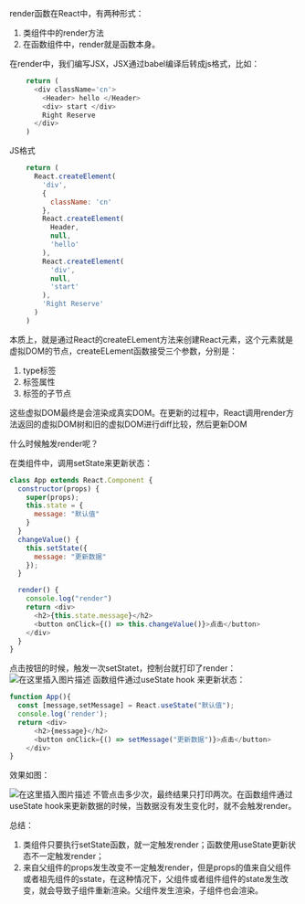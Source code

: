 <!--
 * @Author: qingzhuyue qingzhuyue@foxmail.com
 * @Date: 2024-04-02 00:24:33
 * @LastEditors: qingzhuyue qingzhuyue@foxmail.com
 * @LastEditTime: 2024-04-02 01:04:42
 * @FilePath: /blog/react/React render方法原理.md
 * @Description: 
 * Copyright (c) 2024 by ${qingzhuyue} email: ${qingzhuyue@foxmail.com}, All Rights Reserved.
-->
render函数在React中，有两种形式：

1. 类组件中的render方法
2. 在函数组件中，render就是函数本身。

在render中，我们编写JSX，JSX通过babel编译后转成js格式，比如：

```javascript
    return (
      <div className='cn'>
        <Header> hello </Header>
        <div> start </div>
        Right Reserve
      </div>
    )
```

JS格式
```javascript
    return (
      React.createElement(
        'div',
        {
          className: 'cn'
        },
        React.createElement(
          Header,
          null,
          'hello'
        ),
        React.createElement(
          'div',
          null,
          'start'
        ),
        'Right Reserve'
      )
    )
```

本质上，就是通过React的createELement方法来创建React元素，这个元素就是虚拟DOM的节点，createELement函数接受三个参数，分别是：

1. type标签
2. 标签属性
3. 标签的子节点

这些虚拟DOM最终是会渲染成真实DOM。在更新的过程中，React调用render方法返回的虚拟DOM树和旧的虚拟DOM进行diff比较，然后更新DOM

什么时候触发render呢？

在类组件中，调用setState来更新状态：

```javascript
class App extends React.Component {
  constructor(props) {
    super(props);
    this.state = {
      message: "默认值"
    }
  }
  changeValue() {
    this.setState({
      message: "更新数据"
    });
  }

  render() {
    console.log("render")
    return <div>
      <h2>{this.state.message}</h2>
      <button onClick={() => this.changeValue()}>点击</button>
    </div>
  }
}
```
点击按钮的时候，触发一次setStatet，控制台就打印了render：
![在这里插入图片描述](https://img-blog.csdnimg.cn/direct/a984e1ce164a4798bf0dd03ff6f26011.png)
函数组件通过useState hook 来更新状态：

```javascript
function App(){
  const [message,setMessage] = React.useState("默认值");
  console.log('render');
  return <div>
      <h2>{message}</h2>
      <button onClick={() => setMessage("更新数据")}>点击</button>
    </div>
}
```
效果如图：

![在这里插入图片描述](https://img-blog.csdnimg.cn/direct/164da1f9917141efba09ed58221bbf06.png)
不管点击多少次，最终结果只打印两次。在函数组件通过useState hook来更新数据的时候，当数据没有发生变化时，就不会触发render。

总结：

1. 类组件只要执行setState函数，就一定触发render；函数使用useState更新状态不一定触发render；
2. 来自父组件的props发生改变不一定触发render，但是props的值来自父组件或者祖先组件的sstate，在这种情况下，父组件或者组件组件的state发生改变，就会导致子组件重新渲染。父组件发生渲染，子组件也会渲染。




